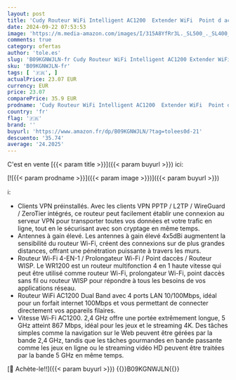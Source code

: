 ```yaml
---
layout: post
title: 'Cudy Routeur WiFi Intelligent AC1200  Extender WiFi  Point d accès sans Fil  WISP  Routeur Internet sans Fil bi-Bande 5 GHz  LAN 10/100Mbps  Antennes 5 dBi  VPN  WiFi invité  Mode AP  WR1200'
date: 2024-09-22 07:53:53
image: 'https://m.media-amazon.com/images/I/315A8YfRr3L._SL500_._SL400_.jpg'
comments: true
category: ofertas
author: 'tole.es'
slug: 'B09KGNWJLN-fr Cudy Routeur WiFi Intelligent AC1200 Extender WiFi Point d...'
sku: 'B09KGNWJLN-fr'
tags: [ '🇫🇷', ]
actualPrice: 23.07 EUR
currency: EUR
price: 23.07
comparePrice: 35.9 EUR
prodname: 'Cudy Routeur WiFi Intelligent AC1200  Extender WiFi  Point d accès sans Fil  WISP  Routeur Internet sans Fil bi-Bande 5 GHz  LAN 10/100Mbps  Antennes 5 dBi  VPN  WiFi invité  Mode AP  WR1200'
country: 'fr'
flag: '🇫🇷'
brand: ''
buyurl: 'https://www.amazon.fr/dp/B09KGNWJLN/?tag=tolees0d-21'
descuento: '35.74'
average: '24.2025'
---
```


C'est en vente [{{< param title >}}]({{< param buyurl >}}) ici:

[![{{< param prodname >}}]({{< param image >}})]({{< param buyurl >}})

ℹ️:

- Clients VPN préinstallés. Avec les clients VPN PPTP / L2TP / WireGuard / ZeroTier intégrés, ce routeur peut facilement établir une connexion au serveur VPN pour transporter toutes vos données et votre trafic en ligne, tout en le sécurisant avec son cryptage en même temps.
- Antennes à gain élevé. Les antennes à gain élevé 4x5dBi augmentent la sensibilité du routeur Wi-Fi, créent des connexions sur de plus grandes distances, offrant une pénétration puissante à travers les murs.
- Routeur Wi-Fi 4-EN-1 / Prolongateur Wi-Fi / Point daccès / Routeur WISP. Le WR1200 est un routeur multifonction 4 en 1 haute vitesse qui peut être utilisé comme routeur Wi-Fi, prolongateur Wi-Fi, point daccès sans fil ou routeur WISP pour répondre à tous les besoins de vos applications réseau.
- Routeur WiFi AC1200 Dual Band avec 4 ports LAN 10/100Mbps, idéal pour un forfait internet 100Mbps et vous permettant de connecter directement vos appareils filaires.
- Vitesse Wi-Fi AC1200. 2,4 GHz offre une portée extrêmement longue, 5 GHz atteint 867 Mbps, idéal pour les jeux et le streaming 4K. Des tâches simples comme la navigation sur le Web peuvent être gérées par la bande 2,4 GHz, tandis que les tâches gourmandes en bande passante comme les jeux en ligne ou le streaming vidéo HD peuvent être traitées par la bande 5 GHz en même temps.

[🛒 Achète-le!!]({{< param buyurl >}})
{{<world>}}B09KGNWJLN{{</world>}}
